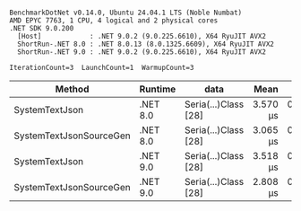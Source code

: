 ```

BenchmarkDotNet v0.14.0, Ubuntu 24.04.1 LTS (Noble Numbat)
AMD EPYC 7763, 1 CPU, 4 logical and 2 physical cores
.NET SDK 9.0.200
  [Host]            : .NET 9.0.2 (9.0.225.6610), X64 RyuJIT AVX2
  ShortRun-.NET 8.0 : .NET 8.0.13 (8.0.1325.6609), X64 RyuJIT AVX2
  ShortRun-.NET 9.0 : .NET 9.0.2 (9.0.225.6610), X64 RyuJIT AVX2

IterationCount=3  LaunchCount=1  WarmupCount=3  

```
| Method                  | Runtime  | data                 | Mean     | Error     | StdDev    | Min      | Max      | Gen0   | Allocated |
|------------------------ |--------- |--------------------- |---------:|----------:|----------:|---------:|---------:|-------:|----------:|
| SystemTextJson          | .NET 8.0 | Seria(...)Class [28] | 3.570 μs | 0.2496 μs | 0.0137 μs | 3.559 μs | 3.585 μs | 0.1259 |   2.07 KB |
| SystemTextJsonSourceGen | .NET 8.0 | Seria(...)Class [28] | 3.065 μs | 0.1956 μs | 0.0107 μs | 3.056 μs | 3.077 μs | 0.1335 |    2.2 KB |
| SystemTextJson          | .NET 9.0 | Seria(...)Class [28] | 3.518 μs | 0.2910 μs | 0.0159 μs | 3.506 μs | 3.536 μs | 0.1259 |   2.07 KB |
| SystemTextJsonSourceGen | .NET 9.0 | Seria(...)Class [28] | 2.808 μs | 0.3768 μs | 0.0207 μs | 2.787 μs | 2.828 μs | 0.1335 |    2.2 KB |
